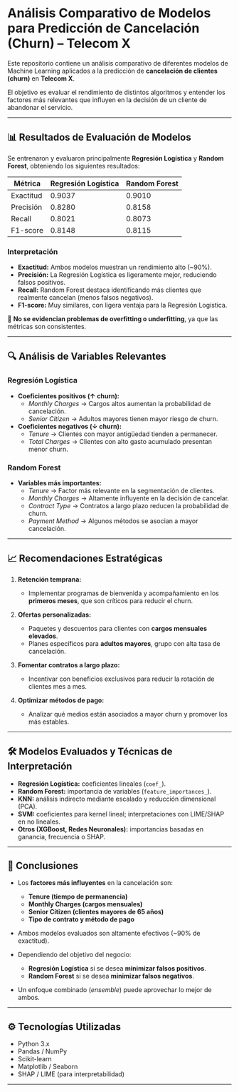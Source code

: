 # Análisis Comparativo de Modelos para Predicción de Cancelación (Churn) – Telecom X

Este repositorio contiene un análisis comparativo de diferentes modelos de Machine Learning aplicados a la predicción de **cancelación de clientes (churn)** en **Telecom X**.  

El objetivo es evaluar el rendimiento de distintos algoritmos y entender los factores más relevantes que influyen en la decisión de un cliente de abandonar el servicio.

---

## 📊 Resultados de Evaluación de Modelos

Se entrenaron y evaluaron principalmente **Regresión Logística** y **Random Forest**, obteniendo los siguientes resultados:

| Métrica       | Regresión Logística | Random Forest |
|---------------|----------------------|---------------|
| Exactitud     | 0.9037              | 0.9010        |
| Precisión     | 0.8280              | 0.8158        |
| Recall        | 0.8021              | 0.8073        |
| F1-score      | 0.8148              | 0.8115        |

### Interpretación
- **Exactitud:** Ambos modelos muestran un rendimiento alto (~90%).  
- **Precisión:** La Regresión Logística es ligeramente mejor, reduciendo falsos positivos.  
- **Recall:** Random Forest destaca identificando más clientes que realmente cancelan (menos falsos negativos).  
- **F1-score:** Muy similares, con ligera ventaja para la Regresión Logística.  

📌 **No se evidencian problemas de overfitting o underfitting**, ya que las métricas son consistentes.

---

## 🔍 Análisis de Variables Relevantes

### Regresión Logística
- **Coeficientes positivos (↑ churn):**
  - *Monthly Charges* → Cargos altos aumentan la probabilidad de cancelación.  
  - *Senior Citizen* → Adultos mayores tienen mayor riesgo de churn.  
- **Coeficientes negativos (↓ churn):**
  - *Tenure* → Clientes con mayor antigüedad tienden a permanecer.  
  - *Total Charges* → Clientes con alto gasto acumulado presentan menor churn.  

### Random Forest
- **Variables más importantes:**
  - *Tenure* → Factor más relevante en la segmentación de clientes.  
  - *Monthly Charges* → Altamente influyente en la decisión de cancelar.  
  - *Contract Type* → Contratos a largo plazo reducen la probabilidad de churn.  
  - *Payment Method* → Algunos métodos se asocian a mayor cancelación.  

---

## 📈 Recomendaciones Estratégicas

1. **Retención temprana:**  
   - Implementar programas de bienvenida y acompañamiento en los **primeros meses**, que son críticos para reducir el churn.  

2. **Ofertas personalizadas:**  
   - Paquetes y descuentos para clientes con **cargos mensuales elevados**.  
   - Planes específicos para **adultos mayores**, grupo con alta tasa de cancelación.  

3. **Fomentar contratos a largo plazo:**  
   - Incentivar con beneficios exclusivos para reducir la rotación de clientes mes a mes.  

4. **Optimizar métodos de pago:**  
   - Analizar qué medios están asociados a mayor churn y promover los más estables.  

---

## 🛠️ Modelos Evaluados y Técnicas de Interpretación

- **Regresión Logística:** coeficientes lineales (`coef_`).  
- **Random Forest:** importancia de variables (`feature_importances_`).  
- **KNN:** análisis indirecto mediante escalado y reducción dimensional (PCA).  
- **SVM:** coeficientes para kernel lineal; interpretaciones con LIME/SHAP en no lineales.  
- **Otros (XGBoost, Redes Neuronales):** importancias basadas en ganancia, frecuencia o SHAP.  

---

## 📌 Conclusiones

- Los **factores más influyentes** en la cancelación son:  
  - **Tenure (tiempo de permanencia)**  
  - **Monthly Charges (cargos mensuales)**  
  - **Senior Citizen (clientes mayores de 65 años)**  
  - **Tipo de contrato y método de pago**  

- Ambos modelos evaluados son altamente efectivos (~90% de exactitud).  
- Dependiendo del objetivo del negocio:  
  - **Regresión Logística** si se desea **minimizar falsos positivos**.  
  - **Random Forest** si se desea **minimizar falsos negativos**.  
- Un enfoque combinado (*ensemble*) puede aprovechar lo mejor de ambos.  

---

## ⚙️ Tecnologías Utilizadas

- Python 3.x  
- Pandas / NumPy  
- Scikit-learn  
- Matplotlib / Seaborn  
- SHAP / LIME (para interpretabilidad)  

---
